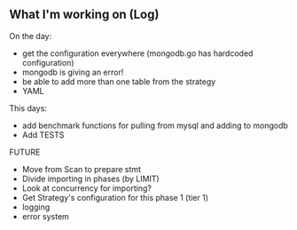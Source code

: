 ## What I'm working on (Log)

On the day:
* get the configuration everywhere (mongodb.go has hardcoded configuration)
* mongodb is giving an error!
* be able to add more than one table from the strategy
* YAML

This days:
* add benchmark functions for pulling from mysql and adding to mongodb
* Add TESTS


FUTURE
* Move from Scan to prepare stmt
* Divide importing in phases (by LIMIT)
* Look at concurrency for importing?
* Get Strategy's configuration for this phase 1 (tier 1)
* logging
* error system
